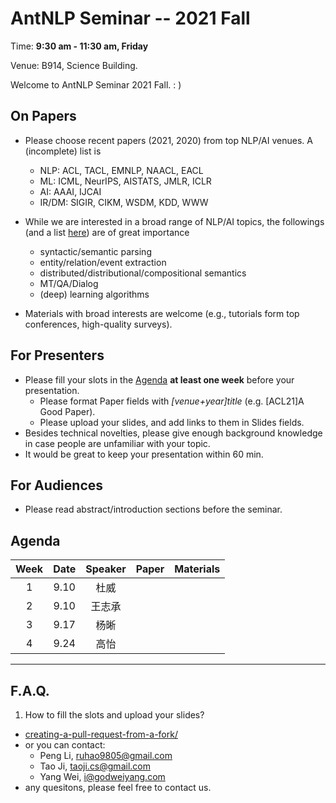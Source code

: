  # AntNLP Seminar -- 2021 Fall

Time: **9:30 am - 11:30 am, Friday**

Venue: B914, Science Building.

Welcome to AntNLP Seminar 2021 Fall. : )

## On Papers

- Please choose recent papers (2021, 2020) from top NLP/AI venues. A (incomplete) list is
  - NLP: ACL, TACL, EMNLP, NAACL, EACL
  - ML:  ICML, NeurIPS, AISTATS, JMLR, ICLR
  - AI:  AAAI, IJCAI
  - IR/DM: SIGIR, CIKM, WSDM, KDD, WWW

- While we are interested in a broad range of NLP/AI topics, the followings (and a list [here](https://slack-files.com/T22T1UP8Q-FLT6K0WDV-c037db5283)) are of great importance
  - syntactic/semantic parsing
  - entity/relation/event extraction
  - distributed/distributional/compositional semantics
  - MT/QA/Dialog
  - (deep) learning algorithms

- Materials with broad interests are welcome (e.g., tutorials form top conferences, high-quality surveys).

## For Presenters

- Please fill your slots in the [Agenda](#agenda) **at least one week** before your presentation.
  - Please format Paper fields with *[venue+year]title* (e.g. [ACL21]A Good Paper).
  - Please upload your slides, and add links to them in Slides fields.
- Besides technical novelties, please give enough background knowledge in case people are unfamiliar with your topic.
- It would be great to keep your presentation within 60 min.

## For Audiences

- Please read abstract/introduction sections before the seminar.

## Agenda

Week   | Date | Speaker   | Paper   | Materials
:---:  | :---: | :---: | --- | :---:
1 |9.10 | 杜威 | |
2 |9.10 | 王志承 | |
3 |9.17 | 杨晰 | |
4 |9.24 | 高怡 | |


---
## F.A.Q.

1. How to fill the slots and upload your slides?
- [creating-a-pull-request-from-a-fork/](https://help.github.com/articles/creating-a-pull-request-from-a-fork/)
- or you can contact:
  - Peng Li, <ruhao9805@gmail.com>
  - Tao Ji, <taoji.cs@gmail.com>
  - Yang Wei, <i@godweiyang.com>
- any quesitons, please feel free to contact us.

